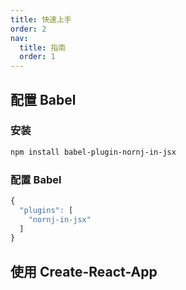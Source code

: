 ```yaml
---
title: 快速上手
order: 2
nav:
  title: 指南
  order: 1
---
```


## 配置 Babel

### 安装

```bash
npm install babel-plugin-nornj-in-jsx
```

### 配置 Babel

```js
{
  "plugins": [
    "nornj-in-jsx"
  ]
}
```

## 使用 Create-React-App

<!-- # 在 JSX 中使用增强 React 开发体验

`NornJ`语法通过配套的[babel 插件](https://github.com/joe-sky/nornj/tree/master/packages/babel-plugin-nornj-in-jsx)可直接在 JSX 中编写，例如：

<code src="./demo/Demo1.tsx" />

下面的是一个在线可运行实例：

- [在线 Playground(codesandbox)](https://codesandbox.io/s/z2nj54r3wx)

## 安装

```bash
npm install babel-plugin-nornj-in-jsx  #or yarn add babel-plugin-nornj-in-jsx
```

然后配置`.babelrc`:

```js
{
  "plugins": [
    "nornj-in-jsx"
  ]
}
``` -->

<!--
## 在js文件中使用NornJ模板

每个React组件都须要在render返回组件的标签代码，如在`HelloWorld`组件中渲染一个下拉框，用`JSX`和`NornJ`的语法分别实现：

* JSX

```js
export default class HelloWorld extends Component {
  render() {
    return (
      <div className="hello" style={{ width: 300, height: 200 }}>
        <input type="text" />
        <select>
          {[1, 2, 3].map((item, i) => i > 1
            ? <option>{item + 1}</option>
            : <option>{item}</option>
          )}
        </select>
      </div>
    );
  }
}
```

* NornJ

```js
import nj, { template as t } from 'nornj';
import 'nornj-react';

export default class HelloWorld extends Component {
  render() {
    return t`
      <div class="hello" style="width:300px;height:200px;">
        <input type="text">
        <select>
          <#each {[1, 2, 3]}>
            <#if {@index > 1}>
              <option>{@item + 1}</option>
              <#else><option>{@item}</option></#else>
            </#if>
          </#each>
        </select>
      </div>
    `;
  }
}
```

如上例，`NornJ`可使用`ES6+`的`tagged template literals`语法在js文件中描述模板，模板语法也直接支持处理各种逻辑，并且更贴近于html规范。

> 更多关于在js文件中编写`NornJ`模板的语法细节[请参考这里](../templateSyntax/templateString.md)。

## NornJ和JSX相互嵌套使用

如果您不想完全使用`NornJ`替代`JSX`，那么`NornJ`也可以成为`JSX`的一个很好的辅助工具，例如可以使用`NornJ`的`if`及`each`等语法替代`JSX`中的`三目运算符`与`map`。

* 使用`if`替代`三目运算符`：

```js
import nj, { template as t } from 'nornj';
import 'nornj-react';

export default class HelloWorld extends Component {
  render() {
    return (
      <div>{t`
        <#if ${this.props.isButton}>
          ${<button>click me</button>}
          <#else>${<input type="text" />}</#else>
        </#if>
      `}</div>
    );
  }
}
```

* 使用`each`替代`map`：

```js
import nj, { template as t } from 'nornj';
import 'nornj-react';

export default class HelloWorld extends Component {
  render() {
    return (
      <div className="hello" style={{ width: 300, height: 200 }}>
        <input type="text" />
        <select>{t`
          <#each {1 .. 10}>
            <#if {@index > 1}>
              #${({ item, index }) => <option>{item + 1}</option>}
              <#else>#${({ item, index }) => <option>{index}</option>}</#else>
            </#if>
          </#each>
        `}</select>
      </div>
    );
  }
}
```

如上所示，`NornJ`与`JSX`的语法并不会发生冲突，可共存一起运行。这样即使无需修改您已有的代码，也可使用`NornJ`模板带来的各种语法糖。

> 如果在嵌套时`JSX`需要获取`NornJ`模板内产生的变量，如上例的`#each`中，这时可以使用`NornJ`提供的访问器属性语法获取，[具体参考这里](../templateSyntax/accessor.md)。

## 在单独的文件中编写NornJ模板

`NornJ`模板除了可以在js文件中编写之外，还可以编写在单独的模板文件中，用来做组件(或页面)展现层与结构层的分离([具体文档请参考这里](../api/webpack.md))。例如编写一个`helloWorld.t.html`文件：

```html
<template name="helloWorld">
  <div class={styles.hello}>
    <select>
      <#each {[1, 2, 3]}>
        <#if {@index > 1}>
          <option>{@item + 1}</option>
          <#else><option>{@item}</option></#else>
        </#if>
      </#each>
    </select>
  </div>
</template>
```

然后可以在js文件中引入后使用：

```js
import tmpls from './helloWorld.t.html';

export default class HelloWorld extends Component {
  render() {
    return tmpls.helloWorld();  //执行模板函数生成标签
  }
}
```

如上，每个`*.t.html`文件内都可以定义一个或多个`template`标签。

这些`template`标签会在引用它的js文件中通过[nornj-loader](https://github.com/joe-sky/nornj-loader)进行解析，生成一个以`template`标签的`name`属性为key的模板函数集合对象，在各个组件的render中调用它们就会生成相应的标签。

## 直接在JSX中使用

`NornJ`也提供了一个可以直接在JSX中编写的`babel`插件，写法如下：

```js
const Button = () => {
  return (
    <div>
      <for i={0} to={10}>
        <if condition={i < 5}>
          <i>less than 5</i>
          <else>
            <i>greater than 5</i>
          </else>
        </if>
      </for>
    </div>
  )
}
```-->

<!-- 具体请见[babel-plugin-nornj-in-jsx](https://github.com/joe-sky/nornj/blob/master/packages/babel-plugin-nornj-in-jsx/README.md)。

## 与各种 React 已有生态结合

`NornJ`可直接支持所有`React`现有生态，包括`Redux`、`React-Router`、`Mobx`、`Ant Design`等等，它可以和任何已有的`React`生态共存。 -->

